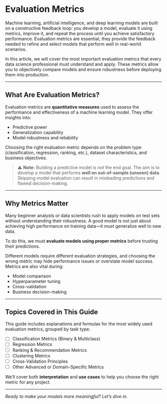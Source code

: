 # Evaluation Metrics

Machine learning, artificial intelligence, and deep learning models are built on a constructive feedback loop: you develop a model, evaluate it using metrics, improve it, and repeat the process until you achieve satisfactory performance. Evaluation metrics are essential, they provide the feedback needed to refine and select models that perform well in real-world scenarios.

In this article, we will cover the most important evaluation metrics that every data science professional must understand and apply. These metrics allow you to objectively compare models and ensure robustness before deploying them into production.

---

## What Are Evaluation Metrics?

Evaluation metrics are **quantitative measures** used to assess the performance and effectiveness of a machine learning model. They offer insights into:

- Predictive power
- Generalization capability
- Model robustness and reliability

Choosing the right evaluation metric depends on the problem type (classification, regression, ranking, etc.), dataset characteristics, and business objectives.

> ⚠️ **Note:** Building a predictive model is *not* the end goal. The aim is to develop a model that performs **well on out-of-sample (unseen) data**. Skipping model evaluation can result in misleading predictions and flawed decision-making.

---

## Why Metrics Matter

Many beginner analysts or data scientists rush to apply models on test sets without understanding their robustness. A good model is not just about achieving high performance on training data—it must generalize well to new data.

To do this, we must **evaluate models using proper metrics** before trusting their predictions.

Different models require different evaluation strategies, and choosing the wrong metric may hide performance issues or overstate model success. Metrics are also vital during:

- Model comparison
- Hyperparameter tuning
- Cross-validation
- Business decision-making

---

## Topics Covered in This Guide

This guide includes explanations and formulas for the most widely used evaluation metrics, grouped by task type:

- [ ] Classification Metrics (Binary & Multiclass)
- [ ] Regression Metrics
- [ ] Ranking & Recommendation Metrics
- [ ] Clustering Metrics
- [ ] Cross-Validation Principles
- [ ] Other Advanced or Domain-Specific Metrics

We’ll cover both **interpretation** and **use cases** to help you choose the right metric for any project.

---

_Ready to make your models more meaningful? Let’s dive in._
